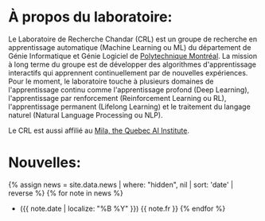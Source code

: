 <!-- <img src="/assets/images/website_collage.jpg" width="60%" height="60%" style="display: block; margin-left: auto; margin-right: auto;" > -->

# À propos du laboratoire:


Le Laboratoire de Recherche Chandar (CRL) est un groupe de recherche en apprentissage automatique (Machine Learning ou ML) du département de Génie Informatique et Génie Logiciel de [Polytechnique Montréal](https://www.polymtl.ca/). La mission à long terme du groupe est de développer des algorithmes d'apprentissage interactifs qui apprennent continuellement par de nouvelles expériences. Pour le moment, le laboratoire touche à plusieurs domaines de l'apprentissage continu comme l'apprentissage profond (Deep Learning), l'apprentissage par renforcement (Reinforcement Learning ou RL), l'apprentissage permanent (Lifelong Learning) et le traitement du langage naturel (Natural Language Processing ou NLP).

Le CRL est aussi affilié au [Mila, the Quebec AI Institute](https://mila.quebec/).

# Nouvelles:

{% assign news = site.data.news | where: "hidden", nil | sort: 'date' | reverse %}
{% for note in news %}
* ({{ note.date | localize: "%B %Y" }}) {{ note.fr }}
{% endfor %}

